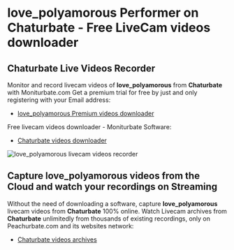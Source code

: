 # love_polyamorous Performer on Chaturbate - Free LiveCam videos downloader

## Chaturbate Live Videos Recorder

Monitor and record livecam videos of **love_polyamorous** from **Chaturbate** with Moniturbate.com
Get a premium trial for free by just and only registering with your Email address:
* [love_polyamorous Premium videos downloader](https://moniturbate.com/request-demo-licence-key.html)

Free livecam videos downloader - Moniturbate Software:
* [Chaturbate videos downloader](https://moniturbate.com/moniturbate-download-software.html)

![love_polyamorous livecam videos recorder](https://peachurnet.com/templates/moniturbate-software.png)


## Capture love_polyamorous videos from the Cloud and watch your recordings on Streaming

Without the need of downloading a software, capture **love_polyamorous** livecam videos from **Chaturbate** 100% online.
Watch Livecam archives from **Chaturbate** unlimitedly from thousands of existing recordings, only on Peachurbate.com and its websites network:
* [Chaturbate videos archives](https://peachurnet.com/)